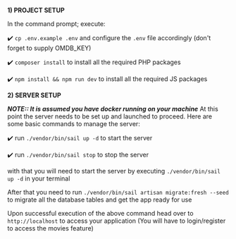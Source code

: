 **1) PROJECT SETUP**

In the command prompt; execute:

✔️ ```cp .env.example .env``` and configure the ```.env``` file accordingly (don't forget to supply OMDB_KEY)

✔️ ```composer install``` to install all the required PHP packages

✔️ ```npm install && npm run dev``` to install all the required JS packages


**2) SERVER SETUP**

***NOTE:: It is assumed you have docker running on your machine***
At this point the server needs to be set up and launched to proceed. Here are some basic commands to manage the server:

✔️ run ```./vendor/bin/sail up -d``` to start the server

✔️ run ```./vendor/bin/sail stop``` to stop the server

with that you will need to start the server by executing ```./vendor/bin/sail up -d``` in your terminal

After that you need to run ```./vendor/bin/sail artisan migrate:fresh --seed``` to migrate all the database tables and get the app ready for use

Upon successful execution of the above command head over to ```http://localhost``` to access your application (You will have to login/register to access the movies feature)
